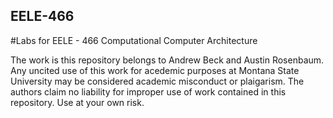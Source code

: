 ## EELE-466
#Labs for EELE - 466 Computational Computer Architecture


The work is this repository belongs to Andrew Beck and Austin Rosenbaum. Any uncited use of this work for acedemic purposes at Montana State University may be considered academic misconduct or plaigarism. The authors claim no liability for improper use of work contained in this repository. Use at your own risk.
